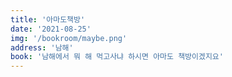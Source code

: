 ```yaml
---
title: '아마도책방'
date: '2021-08-25'
img: '/bookroom/maybe.png'
address: '남해'
book: '남해에서 뭐 해 먹고사냐 하시면 아마도 책방이겠지요'
---
```

